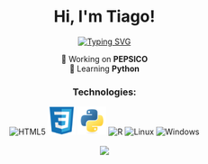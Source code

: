 <h1 align="center">Hi, I'm Tiago!</h1>
<p align="center">
  <a href="https://git.io/typing-svg">
    <img src="https://readme-typing-svg.demolab.com?font=Space+Grotesk&weight=100&size=30&duration=3000&pause=1000&color=F733C2&center=true&multiline=true&random=false&width=435&lines=Software+Engineer+Student" alt="Typing SVG" />
  </a>
</p>

<p align="center">
  💼 Working on <strong>PEPSICO</strong>
  <br>
  📝 Learning <strong>Python</strong>
</p>

<div align="center">
  <h3>Technologies:</h3>
  <img src="https://cdn.jsdelivr.net/gh/devicons/devicon/icons/html5/html5-original.svg" alt="HTML5" height="50" width="50">
  <img src="https://raw.githubusercontent.com/devicons/devicon/master/icons/css3/css3-original.svg" alt="CSS3" height="50" width="50">
  <img src="https://raw.githubusercontent.com/devicons/devicon/master/icons/python/python-original.svg" alt="Python" height="50" width="50">
  <img src="https://cdn.jsdelivr.net/gh/devicons/devicon/icons/r/r-original.svg" alt="R" height="50" width="50">
  <img src="https://cdn.jsdelivr.net/gh/devicons/devicon/icons/linux/linux-original.svg" alt="Linux" height="50" width="50">
  <img src="https://cdn.jsdelivr.net/gh/devicons/devicon/icons/windows8/windows8-original.svg" alt="Windows" height="50" width="50">
</div>

<br>

<div align="center">
  <a href="https://github.com/TiagoGrebogi">
    <img loading="lazy" height="200em" src="https://github-readme-stats.vercel.app/api/top-langs/?username=TiagoGrebogi&layout=compact&langs_count=7&theme=dark"/>
  </a>
</div>
